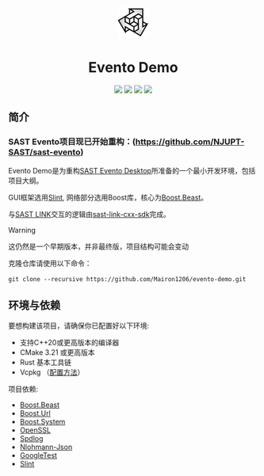 <div align=center>
    <img width=64 src="app_icon.svg">
</div>

<h1 align=center>Evento Demo</h1>

<p align="center">
    <img src="https://img.shields.io/badge/license-MIT-blue.svg">
    <img src="https://img.shields.io/badge/gui-slint-blueviolet">
    <img src="https://img.shields.io/badge/lang-C%2B%2B20-yellow.svg">
    <img src="https://img.shields.io/badge/platform-windows%20%7C%20macos%20%7C%20linux-lightgreen.svg">
</p>

## 简介

### SAST Evento项目现已开始重构：(https://github.com/NJUPT-SAST/sast-evento)

Evento Demo是为重构[SAST Evento Desktop](https://github.com/NJUPT-SAST/SAST-Evento-Desktop)所准备的一个最小开发环境，包括项目大纲。

GUI框架选用[Slint](https://slint.dev/), 网络部分选用Boost库，核心为[Boost.Beast](https://www.boost.org/doc/libs/1_85_0/libs/beast/doc/html/index.html)。

与[SAST LINK](https://github.com/NJUPT-SAST/sast-link-backend)交互的逻辑由[sast-link-cxx-sdk](https://github.com/Serein207/sast-link-cxx-sdk)完成。

> [!WARNING]
>
> 这仍然是一个早期版本，并非最终版，项目结构可能会变动

克隆仓库请使用以下命令：
```shell
git clone --recursive https://github.com/Mairon1206/evento-demo.git
```

## 环境与依赖
要想构建该项目，请确保你已配置好以下环境:

- 支持C++20或更高版本的编译器
- CMake 3.21 或更高版本
- Rust 基本工具链
- Vcpkg （<a href="./HowToUseVcpkg.md">配置方法</a>）

项目依赖:

- [Boost.Beast](https://github.com/boostorg/beast)
- [Boost.Url](https://github.com/boostorg/url)
- [Boost.System](https://github.com/boostorg/system)
- [OpenSSL](https://github.com/openssl/openssl)
- [Spdlog](https://github.com/gabime/spdlog)
- [Nlohmann-Json](https://github.com/nlohmann/json)
- [GoogleTest](https://github.com/google/googletest)
- [Slint](https://github.com/slint-ui/slint)